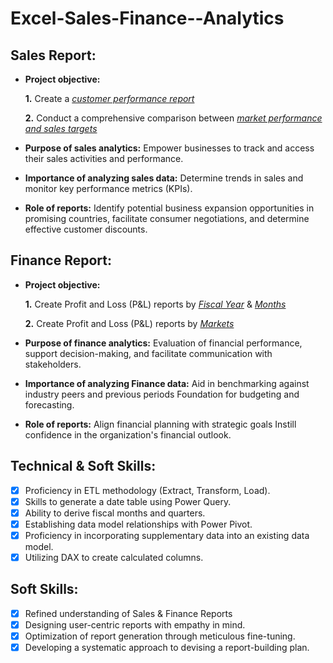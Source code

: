 # Excel-Sales-Finance--Analytics

## Sales Report:


- **Project objective:** 

    **1.** Create a _[customer performance report](https://github.com/Aj4246/Excel-Sales-Finance--Analytics/blob/c2e8b186ab610ea10f00763c2901c1a349b34008/Customer%20Performance%20Report.pdf)_ 

    **2.** Conduct a comprehensive comparison between _[market performance and sales targets](https://github.com/Aj4246/Excel-Sales-Finance--Analytics/blob/c2e8b186ab610ea10f00763c2901c1a349b34008/Market%20Performance%20vs%20Target%20Report.pdf)_

- **Purpose of sales analytics:** Empower businesses to track and access their sales activities and performance.

- **Importance of analyzing sales data:** Determine trends in sales and monitor key performance metrics (KPIs).

- **Role of reports:** Identify potential business expansion opportunities in promising countries, facilitate consumer negotiations, and determine effective customer discounts.


## Finance Report:

- **Project objective:** 

    **1.** Create Profit and Loss (P&L) reports by _[Fiscal Year](https://github.com/Aj4246/Excel-Sales-Finance--Analytics/blob/c2e8b186ab610ea10f00763c2901c1a349b34008/P%26L%20Statement%20by%20Fiscal%20Year.pdf)_ & _[Months](https://github.com/Aj4246/Excel-Sales-Finance--Analytics/blob/c2e8b186ab610ea10f00763c2901c1a349b34008/P%26L%20Statement%20by%20Months.pdf)_ 

   **2.** Create Profit and Loss (P&L) reports by _[Markets](https://github.com/Aj4246/Excel-Sales-Finance--Analytics/blob/c2e8b186ab610ea10f00763c2901c1a349b34008/P%26L%20Statement%20by%20Markets.pdf)_

- **Purpose of finance analytics:** Evaluation of financial performance, support decision-making, and facilitate communication with stakeholders.

- **Importance of analyzing Finance data:** Aid in benchmarking against industry peers and previous periods Foundation for budgeting and forecasting.

- **Role of reports:** Align financial planning with strategic goals Instill confidence in the organization's financial outlook.


## Technical & Soft Skills:
- [x]	Proficiency in ETL methodology (Extract, Transform, Load).
- [x]	Skills to generate a date table using Power Query.
- [x]	Ability to derive fiscal months and quarters.
- [x]	Establishing data model relationships with Power Pivot.
- [x]	Proficiency in incorporating supplementary data into an existing data model.
- [x]	Utilizing DAX to create calculated columns.

## Soft Skills:
- [x]	Refined understanding of Sales & Finance Reports
- [x]	Designing user-centric reports with empathy in mind.
- [x]	Optimization of report generation through meticulous fine-tuning.
- [x]	Developing a systematic approach to devising a report-building plan.
